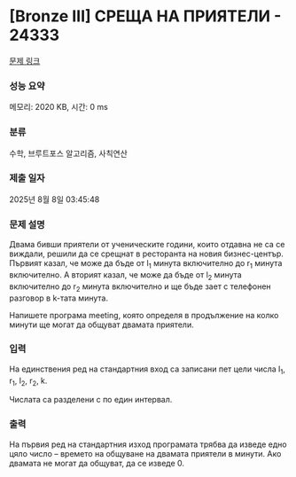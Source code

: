 # [Bronze III] СРЕЩА НА ПРИЯТЕЛИ - 24333 

[문제 링크](https://www.acmicpc.net/problem/24333) 

### 성능 요약

메모리: 2020 KB, 시간: 0 ms

### 분류

수학, 브루트포스 알고리즘, 사칙연산

### 제출 일자

2025년 8월 8일 03:45:48

### 문제 설명

<p>Двама бивши приятели от ученическите години, които отдавна не са се виждали, решили да се срещнат в ресторанта на новия бизнес-център. Първият казал, че може да бъде от l<sub>1</sub> минута включително до r<sub>1</sub> минута включително. А вторият казал, че може да бъде от l<sub>2</sub> минута включително до r<sub>2</sub> минута включително и ще бъде зает с телефонен разговор в k-тата минута.</p>

<p>Напишете програма meeting, която определя в продължение на колко минути ще могат да общуват двамата приятели.</p>

### 입력 

 <p>На единствения ред на стандартния вход са записани пет цели числа l<sub>1</sub>, r<sub>1</sub>, l<sub>2</sub>, r<sub>2</sub>, k.</p>

<p>Числата са разделени с по един интервал.</p>

### 출력 

 <p>На първия ред на стандартния изход програмата трябва да изведе едно цяло число – времето на общуване на двамата приятели в минути. Ако двамата не могат да общуват, да се изведе 0.</p>

